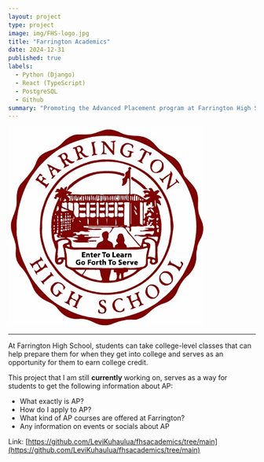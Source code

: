 ```yaml
---
layout: project
type: project
image: img/FHS-logo.jpg
title: "Farrington Academics"
date: 2024-12-31
published: true
labels:
  - Python (Django)
  - React (TypeScript)
  - PostgreSQL
  - Github
summary: "Promoting the Advanced Placement program at Farrington High School to motivate students to apply for college level classes."
---
```


<img class="img-fluid" src="../img/FHS-logo.jpg">

<hr>

At Farrington High School, students can take college-level classes that can help prepare them for when they get into college
and serves as an opportunity for them to earn college credit. 

This project that I am still <b>currently</b> working on, serves as a way for students to get the following information about 
AP: 

- What exactly is AP? 
- How do I apply to AP? 
- What kind of AP courses are offered at Farrington? 
- Any information on events or socials about AP 

Link: [https://github.com/LeviKuhaulua/fhsacademics/tree/main](https://github.com/LeviKuhaulua/fhsacademics/tree/main)
 
